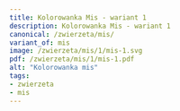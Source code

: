 ```yaml
---
title: Kolorowanka Mis - wariant 1
description: Kolorowanka Mis - wariant 1
canonical: /zwierzeta/mis/
variant_of: mis
image: /zwierzeta/mis/1/mis-1.svg
pdf: /zwierzeta/mis/1/mis-1.pdf
alt: "Kolorowanka mis"
tags:
- zwierzeta
- mis
---
```

